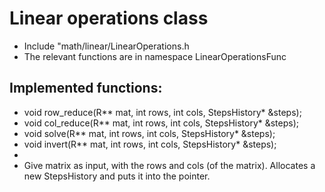 # Linear operations class
* Include "math/linear/LinearOperations.h
* The relevant functions are in namespace LinearOperationsFunc
## Implemented functions:
* void row_reduce(R** mat, int rows, int cols, StepsHistory* &steps);
* void col_reduce(R** mat, int rows, int cols, StepsHistory* &steps);
* void solve(R** mat, int rows, int cols, StepsHistory* &steps);
* void invert(R** mat, int rows, int cols, StepsHistory* &steps);
*
* Give matrix as input, with the rows and cols (of the matrix). Allocates a new StepsHistory and puts it into the pointer.
